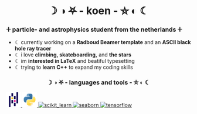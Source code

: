 <h1 align="center">☽ ◑ ⛧ - koen - ⛤ ◐ ☾</h1>  
<h3 align="left">ⵜ particle- and astrophysics student from the netherlands ⵜ</h3>  

- ☾ currently working on a **Radboud Beamer template** and an **ASCII black hole ray tracer**  
- ☾ i love **climbing, skateboarding,** and **the stars**
- ☾ im **interested in LaTeX** and beatiful typesetting
- ☾ trying to **learn C++** to expand my coding skills  

<h3 align="center">☽ ◑ ⛧ - languages and tools - ⛤ ◐ ☾</h3>
<p align="left"> <a href="https://pandas.pydata.org/" target="_blank" rel="noreferrer"> <img src="https://raw.githubusercontent.com/devicons/devicon/2ae2a900d2f041da66e950e4d48052658d850630/icons/pandas/pandas-original.svg" alt="pandas" width="40" height="40"/> </a> <a href="https://www.python.org" target="_blank" rel="noreferrer"> <img src="https://raw.githubusercontent.com/devicons/devicon/master/icons/python/python-original.svg" alt="python" width="40" height="40"/> </a> <a href="https://scikit-learn.org/" target="_blank" rel="noreferrer"> <img src="https://upload.wikimedia.org/wikipedia/commons/0/05/Scikit_learn_logo_small.svg" alt="scikit_learn" width="40" height="40"/> </a> <a href="https://seaborn.pydata.org/" target="_blank" rel="noreferrer"> <img src="https://seaborn.pydata.org/_images/logo-mark-lightbg.svg" alt="seaborn" width="40" height="40"/> </a> <a href="https://www.tensorflow.org" target="_blank" rel="noreferrer"> <img src="https://www.vectorlogo.zone/logos/tensorflow/tensorflow-icon.svg" alt="tensorflow" width="40" height="40"/> </a> </p>
